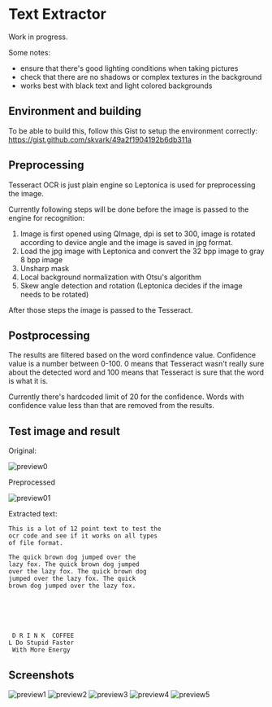 Text Extractor
==============

Work in progress.

Some notes:
- ensure that there's good lighting conditions when taking pictures
- check that there are no shadows or complex textures in the background
- works best with black text and light colored backgrounds

Environment and building
------------------------

To be able to build this, follow this Gist to setup the environment correctly: https://gist.github.com/skvark/49a2f1904192b6db311a

Preprocessing
-------------

Tesseract OCR is just plain engine so Leptonica is used for preprocessing the image.

Currently following steps will be done before the image is passed to the engine for recognition:

1. Image is first opened using QImage, dpi is set to 300, image is rotated according to device angle and the image is saved in jpg format.
2. Load the jpg image with Leptonica and convert the 32 bpp image to gray 8 bpp image
3. Unsharp mask
4. Local background normalization with Otsu's algorithm
5. Skew angle detection and rotation (Leptonica decides if the image needs to be rotated)

After those steps the image is passed to the Tesseract.

Postprocessing
--------------

The results are filtered based on the word confindence value. Confidence value is a number between 0-100. 0 means that Tesseract wasn't really sure about the detected word and 100 means that Tesseract is sure that the word is what it is.

Currently there's hardcoded limit of 20 for the confidence. Words with confidence value less than that are removed from the results.

Test image and result
---------------------

Original:

![preview0](http://relativity.fi/textextractor/original.jpg)

Preprocessed

![preview01](http://relativity.fi/textextractor/preprocessed.jpg)

Extracted text:

````
This is a lot of 12 point text to test the
ocr code and see if it works on all types
of file format.

The quick brown dog jumped over the
lazy fox. The quick brown dog jumped
over the lazy fox. The quick brown dog
jumped over the lazy fox. The quick
brown dog jumped over the lazy fox.






 D R I N K  COFFEE
L Do Stupid Faster
 With More Energy
````
Screenshots
-----------

![preview1](http://relativity.fi/textextractor/20150124230240.jpg)
![preview2](http://relativity.fi/textextractor/20150124230321.jpg)
![preview3](http://relativity.fi/textextractor/20150124230358.jpg)
![preview4](http://relativity.fi/textextractor/20150124230430.jpg)
![preview5](http://relativity.fi/textextractor/20150124230449.jpg)
